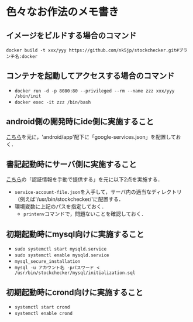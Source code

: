# 色々なお作法のメモ書き

## イメージをビルドする場合のコマンド

`docker build -t xxx/yyy https://github.com/nk5jp/stockchecker.git#ブランチ名:docker`

## コンテナを起動してアクセスする場合のコマンド

- `docker run -d -p 8080:80 --privileged --rm --name zzz xxx/yyy /sbin/init`
- `docker exec -it zzz /bin/bash`

## android側の開発時にide側に実施すること

[こちら](https://firebase.google.com/docs/android/setup?hl=ja#add-config-file)を元に，'android/app'配下に「google-services.json」を配置しておく．

## 書記起動時にサーバ側に実施すること

[こちら](https://firebase.google.com/docs/cloud-messaging/auth-server#provide_credentials_manually)の「認証情報を手動で提供する」を元に以下2点を実施する．
- `service-account-file.json`を入手して，サーバ内の適当なディレクトリ（例えば'/usr/bin/stockchecker/'に配置する．
- 環境変数に上記のパスを指定しておく．
  - `printenv`コマンドで，問題ないことを確認しておく． 

## 初期起動時にmysql向けに実施すること

- `sudo systemctl start mysqld.service`
- `sudo systemctl enable mysqld.service`
- `mysql_secure_installation`
- `mysql -u アカウント名 -pパスワード < /usr/bin/stockchecker/mysql/initialization.sql`

## 初期起動時にcrond向けに実施すること

- `systemctl start crond`
- `systemctl enable crond`